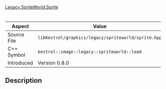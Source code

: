 [Legacy.SpriteWorld.Sprite](index.md)
# 
| Aspect | Value |
| --- | --- |
| Source File | `libKestrel/graphics/legacy/spriteworld/sprite.hpp` |
| C++ Symbol | `kestrel::image::legacy::spriteworld::load` |
| Introduced | Version 0.8.0 |
## Description
